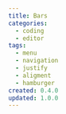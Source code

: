 ```yaml
---
title: Bars
categories:
  - coding
  - editor
tags:
  - menu
  - navigation
  - justify
  - aligment
  - hamburger
created: 0.4.0
updated: 1.0.0
---
```

